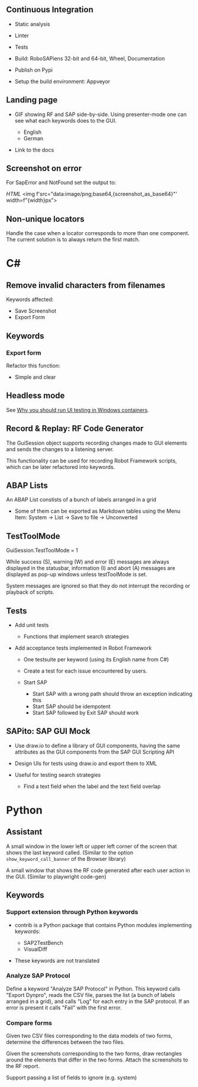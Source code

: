 
## Continuous Integration

- Static analysis
- Linter
- Tests
- Build: RoboSAPiens 32-bit and 64-bit, Wheel, Documentation
- Publish on Pypi

- Setup the build environment: Appveyor


## Landing page

- GIF showing RF and SAP side-by-side. Using presenter-mode one can see what each keywords does to the GUI.
  - English
  - German

- Link to the docs


## Screenshot on error

For SapError and NotFound set the output to:

*HTML* <img f'src="data:image/png;base64,{screenshot_as_base64}"' width=f"{width}px">


## Non-unique locators

Handle the case when a locator corresponds to more than one component.
The current solution is to always return the first match.


# C#

## Remove invalid characters from filenames

Keywords affected:

- Save Screenshot
- Export Form


## Keywords

### Export form

Refactor this function:
  - Simple and clear


## Headless mode

See [Why you should run UI testing in Windows containers](https://www.pdq.com/blog/ui-testing-in-windows-containers-why/).


## Record & Replay: RF Code Generator

The GuiSession object supports recording changes made to GUI elements and sends the changes to a listening server.

This functionality can be used for recording Robot Framework scripts, which can be later refactored into keywords. 


## ABAP Lists

An ABAP List constists of a bunch of labels arranged in a grid

- Some of them can be exported as Markdown tables using the Menu Item: 
  System -> List -> Save to file -> Unconverted


## TestToolMode

GuiSession.TestToolMode = 1

While success (S), warning (W) and error (E) messages are always displayed
in the statusbar, information (I) and abort (A) messages are displayed as pop-up
windows unless testToolMode is set. 

System messages are ignored so that they do not interrupt the recording or
playback of scripts.


## Tests

- Add unit tests
  - Functions that implement search strategies

- Add acceptance tests implemented in Robot Framework
  - One testsuite per keyword (using its English name from C#)
  
  - Create a test for each issue encountered by users.


  - Start SAP
    - Start SAP with a wrong path should throw an exception indicating this
    - Start SAP should be idempotent
    - Start SAP followed by Exit SAP should work


## SAPito: SAP GUI Mock

- Use draw.io to define a library of GUI components, having the same attributes as the GUI components from the SAP GUI Scripting API

- Design UIs for tests using draw.io and export them to XML

- Useful for testing search strategies

  - Find a text field when the label and the text field overlap


# Python

## Assistant

A small window in the lower left or upper left corner of the screen that shows the last keyword called. (Similar to the option `show_keyword_call_banner` of the Browser library)

A small window that shows the RF code generated after each user action in the GUI. (Similar to playwright code-gen)


## Keywords

### Support extension through Python keywords

- contrib is a Python package that contains Python modules implementing keywords:

    - SAP2TestBench
    - VisualDiff

- These keywords are not translated


### Analyze SAP Protocol

Define a keyword "Analyze SAP Protocol" in Python.
This keyword calls "Export Dynpro", reads the CSV file,
parses the list (a bunch of labels arranged in a grid),
and calls "Log" for each entry in the SAP protocol.
If an error is present it calls "Fail" with the first error.

### Compare forms

Given two CSV files corresponding to the data models of two forms,
determine the differences between the two files.

Given the screenshots corresponding to the two forms, draw rectangles
around the elements that differ in the two forms. Attach the screenshots
to the RF report.

Support passing a list of fields to ignore (e.g. system)
